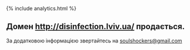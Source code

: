 {% include analytics.html %}
## Домен http://disinfection.lviv.ua/ продається. 

За додатковою інформацією звертайтесь на [soulshockers@gmail.com](mailto:soulshockers@gmail.com?subject=disinfection.lviv.ua-for-sale)
